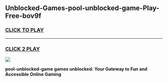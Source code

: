 
## Unblocked-Games-pool-unblocked-game-Play-Free-bov9f
<h3>
<a href="https://premium76.site?title=pool-unblocked-game&ref=21A">CLICK TO PLAY</a></h3>
<hr>

<h3>
<a href="https://premium76.site?title=pool-unblocked-game&ref=21A">CLICK 2 PLAY</a>
  
</h3>

<a href="https://premium76.site?title=pool-unblocked-game&ref=21A"><img src="https://clearcache.store/games.png"></a>


**pool-unblocked-game games unblocked: Your Gateway to Fun and Accessible Online Gaming**
